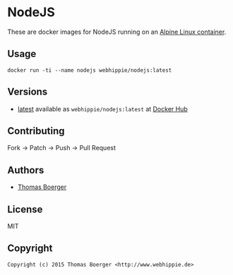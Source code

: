 # NodeJS

These are docker images for NodeJS running on an
[Alpine Linux container](https://registry.hub.docker.com/u/webhippie/alpine/).


## Usage

```
docker run -ti --name nodejs webhippie/nodejs:latest
```


## Versions

* [latest](https://github.com/dockhippie/nodejs/tree/master)
  available as ```webhippie/nodejs:latest``` at
  [Docker Hub](https://registry.hub.docker.com/u/webhippie/nodejs/)


## Contributing

Fork -> Patch -> Push -> Pull Request


## Authors

* [Thomas Boerger](https://github.com/tboerger)


## License

MIT


## Copyright

```
Copyright (c) 2015 Thomas Boerger <http://www.webhippie.de>
```
